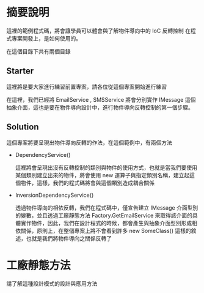 # 摘要說明

這裡的範例程式碼，將會讓學員可以體會與了解物件導向中的 IoC 反轉控制 在程式專案開發上，是如何使用的。

在這個目錄下共有兩個目錄

## Starter

這裡將是要大家進行練習前置專案，請各位從這個專案開始進行練習

在這裡，我們已經將 EmailService , SMSService 將會分別實作 IMessage 這個抽象介面，這也是要在物件導向設計中，進行物件導向反轉控制的第一個步驟。

## Solution

這個專案將要呈現出物件導向反轉的作法，在這個範例中，有兩個方法

* DependencyService()

  這裡將會呈現出沒有反轉控制的類別與物件的使用方式，也就是當我們要使用某個類別建立出來的物件，將會使用 new 運算子與指定類別名稱，建立起這個物件，這樣，我們的程式碼將會與這個類別造成耦合關係
* InversionDependencyService()

  透過物件導向的相依反轉，我們在程式碼中，僅宣告建立 IMessage 介面型別的變數，並且透過工廠靜態方法 Factory.GetEmailService 來取得該介面的具體實作物件，因此，我們在設計程式的時候，都會產生與抽象介面型別形成相依關係，原則上，在整個專案上將不會看到許多 new SomeClass() 這樣的敘述，也就是我們將物件導向之關係反轉了

# 工廠靜態方法

請了解這種設計模式的設計與應用方法